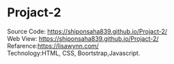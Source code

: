 # Projact-2
Source Code: https://shiponsaha839.github.io/Projact-2/  
Web View: https://shiponsaha839.github.io/Projact-2/
Refarence:https://lisawynn.com/   
Technology:HTML, CSS, Boortstrap,Javascript.   
